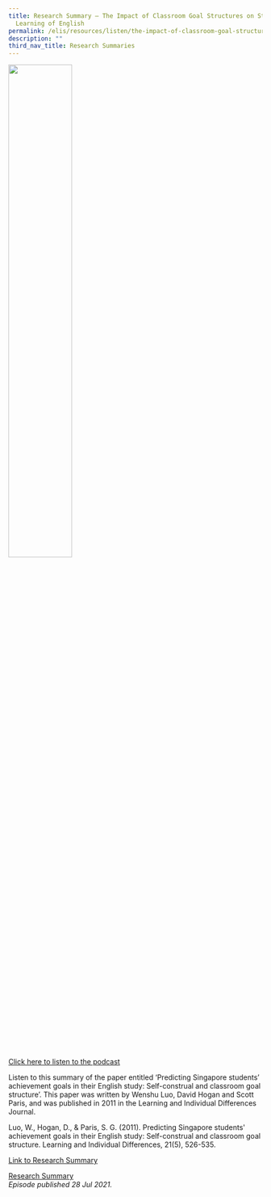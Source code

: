 ```yaml
---
title: Research Summary ― The Impact of Classroom Goal Structures on Students’
  Learning of English
permalink: /elis/resources/listen/the-impact-of-classroom-goal-structures-on-students-learning-of-english/
description: ""
third_nav_title: Research Summaries
---
```

<img src="/images/The%20Impact%20of%20Classroom%20Goal%20Structures%20on%20Students’%20Learning%20of%20English.png" 
     style="width:50%">
		 
<a href="https://open.spotify.com/episode/2uw3BhNbC0A7vCf0dmgMVO">Click here to listen to the podcast</a>

Listen to this summary of the paper entitled ‘Predicting Singapore students’ achievement goals in their English study: Self-construal and classroom goal structure’. This paper was written by Wenshu Luo, David Hogan and Scott Paris, and was published in 2011 in the Learning and Individual Differences Journal.  
  
Luo, W., Hogan, D., & Paris, S. G. (2011). Predicting Singapore students' achievement goals in their English study: Self-construal and classroom goal structure. Learning and Individual Differences, 21(5), 526-535.  
  
[Link to Research Summary](https://staging.d1wti0p44mqune.amplifyapp.com/elis/resources/read/research-summaries/listening-and-viewing/the-impact-of-classroom-practices-on-students'-learning-of-english) 

[Research Summary](https://staging.d1wti0p44mqune.amplifyapp.com/elis/resources/read/research-summaries/vocabulary/academic-conversations)
   
<em>Episode published 28 Jul 2021.</em>

